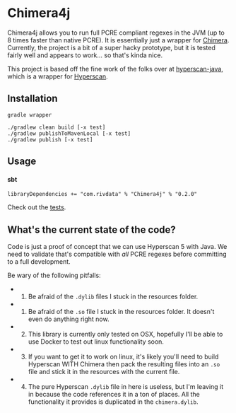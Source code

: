 # Chimera4j

Chimera4j allows you to run full PCRE compliant regexes in the JVM (up to 8 times faster than native PCRE).
It is essentially just a wrapper for [Chimera](https://intel.github.io/hyperscan/dev-reference/chimera.html). Currently, the project is a bit of a super hacky prototype, but it is tested fairly well and appears to work... so that's kinda nice.

This project is based off the fine work of the folks over at [hyperscan-java](https://github.com/LocateTech/hyperscan-java), which is a wrapper for [Hyperscan](https://github.com/intel/hyperscan). 

## Installation

```
gradle wrapper

./gradlew clean build [-x test]
./gradlew publishToMavenLocal [-x test]
./gradlew publish [-x test]
```

## Usage

#### sbt

```
libraryDependencies += "com.rivdata" % "Chimera4j" % "0.2.0"
```


Check out the [tests](https://github.com/SocialIntelligence/Chimera4j/blob/develop/src/test/java/io/carpe/hyperscan/wrapper/ChimeraTest.java#L22).

## What's the current state of the code?
Code is just a proof of concept that we can use Hyperscan 5 with Java. We need to validate that's compatible with *all* PCRE regexes before committing to a full development.

Be wary of the following pitfalls:
- 1. Be afraid of the `.dylib` files I stuck in the resources folder.
- 1. Be afraid of the `.so` file I stuck in the resources folder. It doesn't even do anything right now.
- 2. This library is currently only tested on OSX, hopefully I'll be able to use Docker to test out linux functionality soon.
- 3. If you want to get it to work on linux, it's likely you'll need to build Hyperscan WITH Chimera then pack the resulting files into an `.so` file and stick it in the resources with the current file.
- 4. The pure Hyperscan `.dylib` file in here is useless, but I'm leaving it in because the code references it in a ton of places. All the functionality it provides is duplicated in the `chimera.dylib`.